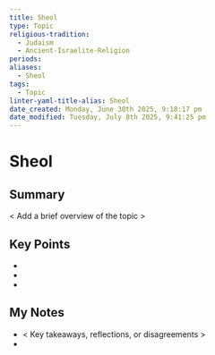 ```yaml
---
title: Sheol
type: Topic
religious-tradition:
  - Judaism
  - Ancient-Israelite-Religion
periods: 
aliases:
  - Sheol
tags:
  - Topic
linter-yaml-title-alias: Sheol
date_created: Monday, June 30th 2025, 9:18:17 pm
date_modified: Tuesday, July 8th 2025, 9:41:25 pm
---
```


# Sheol

## Summary
< Add a brief overview of the topic >

## Key Points
- 
- 
- 

## My Notes
- < Key takeaways, reflections, or disagreements >
- 